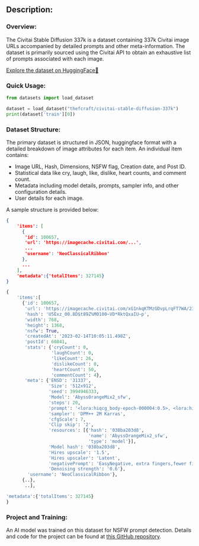 ## Description:

### Overview:

The Civitai Stable Diffusion 337k is a dataset containing 337k Civitai image URLs accompanied by detailed prompts and other meta-information. The dataset is primarily sourced using the Civitai API to obtain an exhaustive list of prompts associated with each image.

[Explore the dataset on HuggingFace🤗](https://huggingface.co/datasets/thefcraft/civitai-stable-diffusion-337k)

### Quick Usage:
```python
from datasets import load_dataset

dataset = load_dataset("thefcraft/civitai-stable-diffusion-337k")
print(dataset['train'][0])
```

### Dataset Structure:

The primary dataset is structured in JSON, huggingface format with a detailed breakdown of image attributes for each item. An individual item contains:

- Image URL, Hash, Dimensions, NSFW flag, Creation date, and Post ID.
- Statistical data like cry, laugh, like, dislike, heart counts, and comment count.
- Metadata including model details, prompts, sampler info, and other configuration details.
- User details for each image.

A sample structure is provided below:
```json
{
    'items': [
      {
       'id': 100657,
       'url': 'https://imagecache.civitai.com/...',
       ...
       'username': 'NeoClassicalRibbon'
      },
      ...
    ],
    'metadata':{'totalItems': 327145}
}
```

```python
{
    'items':[
      {'id': 100657,
       'url': 'https://imagecache.civitai.com/xG1nkqKTMzGDvpLrqFT7WA/2338276a-87f7-4a1e-f92a-776a18ee4200/width=768/2338276a-87f7-4a1e-f92a-776a18ee4200.jpeg',
       'hash': 'U5Exz_00.8D$t89Z%M0100~VD*RktQxaIU~p',
       'width': 768,
       'height': 1368,
       'nsfw': True,
       'createdAt': '2023-02-14T10:05:11.498Z',
       'postId': 60841,
       'stats': {'cryCount': 0,
                 'laughCount': 0,
                 'likeCount': 26,
                 'dislikeCount': 0,
                 'heartCount': 50,
                 'commentCount': 4},
       'meta': {'ENSD': '31337',
                'Size': '512x912',
                'seed': 3994946333,
                'Model': 'AbyssOrangeMix2_sfw',
                'steps': 20,
                'prompt': '<lora:hiqcg_body-epoch-000004:0.5>, <lora:hiqcg_face-epoch-000004:0.4>, hiqcgbody, hiqcgface, 1girl, full body, standing, \ndetailed skin texture, detailed cloth texture,  beautiful detailed face,\nmasterpiece, best quality, ultra detailed, 8k, intricate details,',
                'sampler': 'DPM++ 2M Karras',
                'cfgScale': 7,
                'Clip skip': '2',
                'resources': [{'hash': '038ba203d8',
                               'name': 'AbyssOrangeMix2_sfw',
                               'type': 'model'}],
                'Model hash': '038ba203d8',
                'Hires upscale': '1.5',
                'Hires upscaler': 'Latent',
                'negativePrompt': 'EasyNegative, extra fingers,fewer fingers, multiple girls, multiple views,',
                'Denoising strength': '0.6'},
        'username': 'NeoClassicalRibbon'},
      {..},
       ..],

'metadata':{'totalItems': 327145}
}
```

### Project and Training:

An AI model was trained on this dataset for NSFW prompt detection. Details and code for the project can be found at [this GitHub repository](https://github.com/thefcraft/nsfw-prompt-detection-sd).
